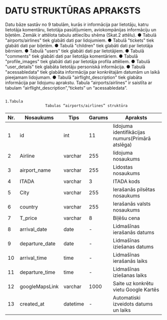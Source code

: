 # DATU STRUKTŪRAS APRAKSTS
Datu bāze sastāv no 9 tabulām, kurās ir informācija par lietotāju, katru lietotāja komentāru, lietotāja pasūtījumiem, aviokompānijas informāciju un biļetēm. Zemāk ir attēlota tabulu attiecību shēma (Skat.2 attēlu).
●	Tabulā "airports/airlines" tiek glabāti dati par lidojumiem. 
●	Tabulā "tickets" tiek glabāti dati par biļetēm. 
●	Tabulā "children" tiek glabāti dati par lietotāja bērniem. 
●	Tabulā "users" tiek glabāti dati par lietotājiem. 
●	Tabulā "comments" tiek glabāti dati par lietotāja komentāriem. 
●	Tabulā "profile_images" tiek glabāti dati par lietotāja profila attēliem. 
●	Tabulā "user_details" tiek glabāta lietotāju personiskā informācija.
●	Tabulā "acessabledata" tiek glabāta informācija par konkrētajām datumām un laikā pieejamam lidojumam.
●	Tabulā "airflight_description" tiek glabāta informācija par lidojumu aprakstu.
Tabula “airports/airlines” ir saistīta ar tabulam “airflight_description”,“tickets” un “acessabledata”.

                                                                                  1.Tabula
                      Tabulas “airports/airlines” struktūra


| Nr. | Nosaukums         | Tips      | Garums | Apraksts                                      |
|-----|-------------------|-----------|--------|-----------------------------------------------|
| 1   | id                | int       | 11     | lidojuma identifikācijas numurs(Primārā atslēga) |
| 2   | Airline           | varchar   | 255    | lidojuma nosaukums                            |
| 3   | airport_name      | varchar   | 255    | Lidostas nosaukums                            |
| 4   | ITADA             | varchar   | 3      | ITADA kods                                    |
| 5   | City              | varchar   | 255    | Ierašanās pilsētas nosaukums                  |
| 6   | country           | varchar   | 255    | Ierašanās valsts nosaukums                    |
| 7   | T_price           | varchar   | 8      | Biļēšu cena                                   |
| 8   | arrival_date      | date      | -      | Lidmašīnas ierašanās datums                   |
| 9   | departure_date    | date      | -      | Lidmašīnas iziešanas datums                   |
| 10  | arrival_time      | time      | -      | Lidmašīnas ierašanās laiks                    |
| 11  | departure_time    | time      | -      | Lidmašīnas iziešanas laiks                    |
| 12  | googleMapsLink    | varchar   | 1000   | Saite uz konkrētu vietu Google Kartēs         |
| 13  | created_at        | datetime  | -      | Automatiski izveidots datums un laiks         |
